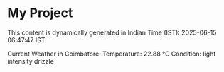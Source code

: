 # My Project

This content is dynamically generated in Indian Time (IST): 2025-06-15 06:47:47 IST


Current Weather in Coimbatore:
Temperature: 22.88 °C
Condition: light intensity drizzle
